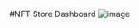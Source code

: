 #NFT Store Dashboard
![image](https://github.com/nabinjana-dsc/NFT-Store-Dashboard/assets/120771456/dde64014-a2e3-4ab9-84b7-2a452bf3c782)
